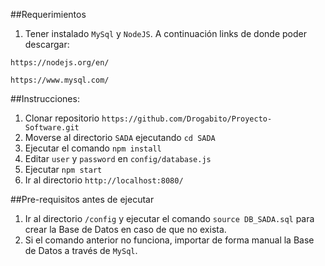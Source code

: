 ##Requerimientos

1. Tener instalado `MySql` y `NodeJS`. A continuación links de donde poder descargar:
  ```
  https://nodejs.org/en/
  ```

  ```
  https://www.mysql.com/
  ```

##Instrucciones:

1. Clonar repositorio `https://github.com/Drogabito/Proyecto-Software.git`
1. Moverse al directorio `SADA` ejecutando `cd SADA`
1. Ejecutar el comando `npm install`
1. Editar `user` y `password` en `config/database.js`
1. Ejecutar `npm start`
1. Ir al directorio `http://localhost:8080/`

##Pre-requisitos antes de ejecutar
1. Ir al directorio `/config` y ejecutar el comando `source DB_SADA.sql` para crear la Base de Datos en caso de que no exista.
1. Si el comando anterior no funciona, importar de forma manual la Base de Datos a través de `MySql`.
